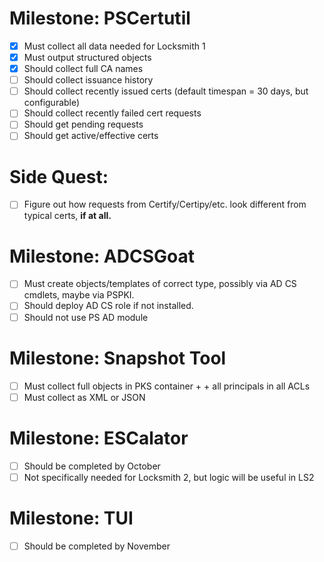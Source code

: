 # Milestone: PSCertutil
- [x] Must collect all data needed for Locksmith 1
- [x] Must output structured objects
- [x] Should collect full CA names
- [ ] Should collect issuance history
- [ ] Should collect recently issued certs (default timespan = 30 days, but configurable)
- [ ] Should collect recently failed cert requests
- [ ] Should get pending requests
- [ ] Should get active/effective certs
# Side Quest: 
- [ ] Figure out how requests from Certify/Certipy/etc. look different from typical certs, **if at all.**
# Milestone: ADCSGoat
- [ ] Must create objects/templates of correct type, possibly via AD CS cmdlets, maybe via PSPKI.
- [ ] Should deploy AD CS role if not installed.
- [ ] Should not use PS AD module
# Milestone: Snapshot Tool
- [ ] Must collect full objects in PKS container + + all principals in all ACLs
- [ ] Must collect as XML or JSON
# Milestone: ESCalator
- [ ] Should be completed by October
- [ ] Not specifically needed for Locksmith 2, but logic will be useful in LS2
# Milestone: TUI
- [ ] Should be completed by November